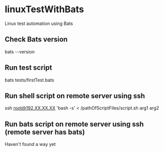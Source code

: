 # linuxTestWithBats

Linux test automation using Bats

## Check Bats version

bats --version

## Run test script

bats tests/firstTest.bats

## Run shell script on remote server using ssh

ssh root@192.XX.XX.XX 'bash -s' < /pathOfScriptFiles/script.sh arg1 arg2

## Run bats script on remote server using ssh (remote server has bats)
Haven't found a way yet